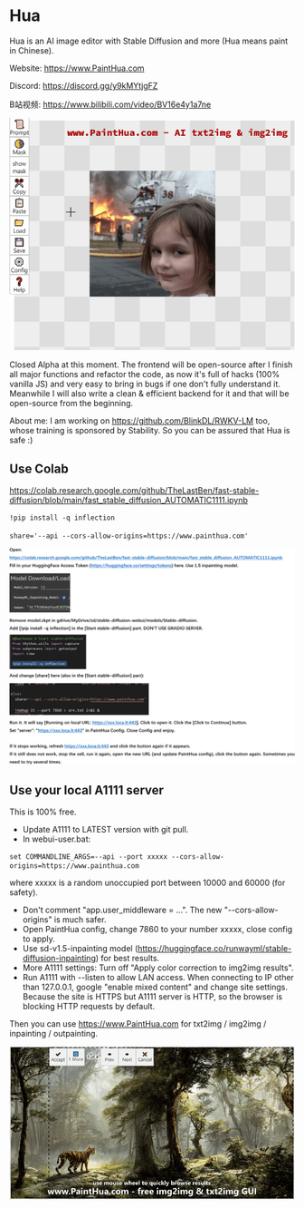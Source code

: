# Hua
Hua is an AI image editor with Stable Diffusion and more (Hua means paint in Chinese).

Website: https://www.PaintHua.com

Discord: https://discord.gg/y9kMYtjgFZ

B站视频: https://www.bilibili.com/video/BV16e4y1a7ne

![](https://raw.githubusercontent.com/BlinkDL/Hua/main/Hua-Demo.gif)

Closed Alpha at this moment. The frontend will be open-source after I finish all major functions and refactor the code, as now it's full of hacks (100% vanilla JS) and very easy to bring in bugs if one don't fully understand it. Meanwhile I will also write a clean & efficient backend for it and that will be open-source from the beginning. 

About me: I am working on https://github.com/BlinkDL/RWKV-LM too, whose training is sponsored by Stability. So you can be assured that Hua is safe :)

## Use Colab

https://colab.research.google.com/github/TheLastBen/fast-stable-diffusion/blob/main/fast_stable_diffusion_AUTOMATIC1111.ipynb
```
!pip install -q inflection

share='--api --cors-allow-origins=https://www.painthua.com'
```
![](https://raw.githubusercontent.com/BlinkDL/Hua/main/colab_guide.png)

## Use your local A1111 server

This is 100% free.

* Update A1111 to LATEST version with git pull.
* In webui-user.bat: 
```
set COMMANDLINE_ARGS=--api --port xxxxx --cors-allow-origins=https://www.painthua.com
```
where xxxxx is a random unoccupied port between 10000 and 60000 (for safety).
* Don't comment "app.user_middleware = ...". The new "--cors-allow-origins" is much safer.
* Open PaintHua config, change 7860 to your number xxxxx, close config to apply.
* Use sd-v1.5-inpainting model (https://huggingface.co/runwayml/stable-diffusion-inpainting) for best results. 
* More A1111 settings: Turn off "Apply color correction to img2img results".
* Run A1111 with --listen to allow LAN access. When connecting to IP other than 127.0.0.1, google "enable mixed content" and change site settings. Because the site is HTTPS but A1111 server is HTTP, so the browser is blocking HTTP requests by default.

Then you can use https://www.PaintHua.com for txt2img / img2img / inpainting / outpainting.

![](https://raw.githubusercontent.com/BlinkDL/Hua/main/Hua-Demo2.gif)

